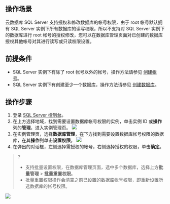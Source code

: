 ## 操作场景
云数据库 SQL Server 支持授权和修改数据库的帐号权限，由于 root 帐号默认拥有 SQL Server 实例下所有数据库的读写权限，所以不支持对 SQL Server 实例下的数据库进行 root 帐号的授权修改，您可以在数据库管理页面对已创建的数据库授权其他帐号对其进行读写或只读权限设置。

## 前提条件
- SQL Server 实例下有除了 root 帐号以外的帐号，操作方法请参见 [创建帐号](https://cloud.tencent.com/document/product/238/7521)。
- SQL Server 实例下有创建至少一个数据库，操作方法请参见 [创建数据库](https://cloud.tencent.com/document/product/238/43284)。

## 操作步骤
1. 登录 [SQL Server 控制台](https://console.cloud.tencent.com/sqlserver)。
2. 在上方选择地域，找到需要设置数据库帐号权限的实例，单击实例 ID 或**操作**列的**管理**，进入实例管理页。
![](https://qcloudimg.tencent-cloud.cn/raw/b8dd6d43ac68d97d7c789d87255e44f6.png)
3. 在实例管理页，选择**数据库管理**，在下方找到需要设置数据库帐号权限的数据库，在其**操作**列单击**设置权限**。
![](https://qcloudimg.tencent-cloud.cn/raw/e25ce968560dbf8335216b5ca1b0f32b.png)
4. 在弹出的对话框，左侧选择需授权的帐号，右侧选择授权的权限，单击**确定**。
>?
>- 支持批量设置权限，在数据库管理页面，选中多个数据库，选择上方**批量管理** > **批量重置权限**。
>- 批量重置权限操作会清空之前已设置的数据库帐号权限，即重新设置所选数据库的帐号权限。
>
![](https://qcloudimg.tencent-cloud.cn/raw/69ec0d3de62e36ec04eb96c9dcdeffbe.png)

